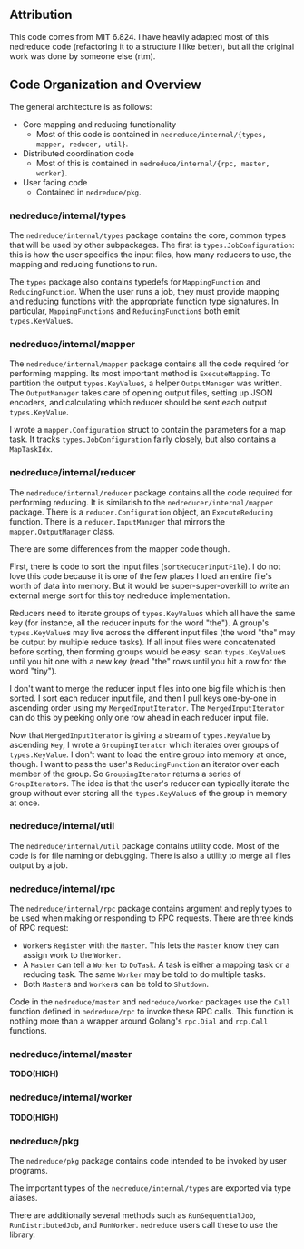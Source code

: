 ## Attribution

This code comes from MIT 6.824. I have heavily adapted most of this
nedreduce code (refactoring it to a structure I like better), but all
the original work was done by someone else (rtm).

## Code Organization and Overview

The general architecture is as follows:

* Core mapping and reducing functionality
  * Most of this code is contained in `nedreduce/internal/{types,
    mapper, reducer, util}`.
* Distributed coordination code
  * Most of this is contained in `nedreduce/internal/{rpc, master,
    worker}`.
* User facing code
  * Contained in `nedreduce/pkg`.

### nedreduce/internal/types

The `nedreduce/internal/types` package contains the core, common types
that will be used by other subpackages. The first is
`types.JobConfiguration`: this is how the user specifies the input
files, how many reducers to use, the mapping and reducing functions to
run.

The `types` package also contains typedefs for `MappingFunction` and
`ReducingFunction`. When the user runs a job, they must provide mapping
and reducing functions with the appropriate function type signatures. In
particular, `MappingFunction`s and `ReducingFunction`s both emit
`types.KeyValue`s.

### nedreduce/internal/mapper

The `nedreduce/internal/mapper` package contains all the code required
for performing mapping. Its most important method is `ExecuteMapping`.
To partition the output `types.KeyValue`s, a helper `OutputManager` was
written. The `OutputManager` takes care of opening output files, setting
up JSON encoders, and calculating which reducer should be sent each
output `types.KeyValue`.

I wrote a `mapper.Configuration` struct to contain the parameters for a
map task. It tracks `types.JobConfiguration` fairly closely, but also
contains a `MapTaskIdx`.

### nedreduce/internal/reducer

The `nedreduce/internal/reducer` package contains all the code required
for performing reducing. It is similarish to the
`nedreducer/internal/mapper` package. There is a `reducer.Configuration`
object, an `ExecuteReducing` function. There is a `reducer.InputManager`
that mirrors the `mapper.OutputManager` class.

There are some differences from the mapper code though.

First, there is code to sort the input files (`sortReducerInputFile`). I
do not love this code because it is one of the few places I load an
entire file's worth of data into memory. But it would be
super-super-overkill to write an external merge sort for this toy
nedreduce implementation.

Reducers need to iterate groups of `types.KeyValue`s which all have the
same key (for instance, all the reducer inputs for the word "the"). A
group's `types.KeyValue`s may live across the different input files (the
word "the" may be output by multiple reduce tasks). If all input files
were concatenated before sorting, then forming groups would be easy:
scan `types.KeyValue`s until you hit one with a new key (read "the" rows
until you hit a row for the word "tiny").

I don't want to merge the reducer input files into one big file which is
then sorted. I sort each reducer input file, and then I pull keys
one-by-one in ascending order using my `MergedInputIterator`. The
`MergedInputIterator` can do this by peeking only one row ahead in each
reducer input file.

Now that `MergedInputIterator` is giving a stream of `types.KeyValue` by
ascending `Key`, I wrote a `GroupingIterator` which iterates over groups
of `types.KeyValue`. I don't want to load the entire group into memory
at once, though. I want to pass the user's `ReducingFunction` an
iterator over each member of the group. So `GroupingIterator` returns a
series of `GroupIterator`s. The idea is that the user's reducer can
typically iterate the group without ever storing all the
`types.KeyValue`s of the group in memory at once.

### nedreduce/internal/util

The `nedreduce/internal/util` package contains utility code. Most of the
code is for file naming or debugging. There is also a utility to merge
all files output by a job.

### nedreduce/internal/rpc

The `nedreduce/internal/rpc` package contains argument and reply types
to be used when making or responding to RPC requests. There are three
kinds of RPC request:

* `Worker`s `Register` with the `Master`. This lets the `Master` know
  they can assign work to the `Worker`.
* A `Master` can tell a `Worker` to `DoTask`. A task is either a mapping
  task or a reducing task. The same `Worker` may be told to do multiple
  tasks.
* Both `Master`s and `Worker`s can be told to `Shutdown`.

Code in the `nedreduce/master` and `nedreduce/worker` packages use the
`Call` function defined in `nedreduce/rpc` to invoke these RPC calls.
This function is nothing more than a wrapper around Golang's `rpc.Dial`
and `rcp.Call` functions.

### nedreduce/internal/master

**TODO(HIGH)**

### nedreduce/internal/worker

**TODO(HIGH)**

### nedreduce/pkg

The `nedreduce/pkg` package contains code intended to be invoked by
user programs.

The important types of the `nedreduce/internal/types` are exported via
type aliases.

There are additionally several methods such as `RunSequentialJob`,
`RunDistributedJob`, and `RunWorker`. `nedreduce` users call these to
use the library.
